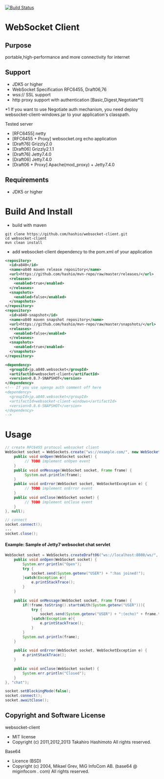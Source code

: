 [![Build Status](https://travis-ci.org/hashio/websocket-client.png)](https://travis-ci.org/hashio/websocket-client)

WebSocket Client
=================

Purpose
-------
portable,high-performance and more connectivity for internet

Support
-------

- JDK5 or higher
- WebSocket Specification RFC6455, Draft06,76
- wss:// SSL support
- http proxy support with authentication [Basic,Digest,Negotiate*1]

*1 If you want to use Negotiate auth mechanism, you need deploy websocket-client-windows.jar to your application's classpath.

Tested server

- [RFC6455] netty
- [RFC6455 + Proxy] websocket.org echo application
- [Draft76] Grizzly2.0
- [Draft06] Grizzly2.1.1
- [Draft76] Jetty7.4.0
- [Draft06] Jetty7.4.0
- [Draft06 + Proxy] Apache(mod_proxy) + Jetty7.4.0


Requirements
-----------
- JDK5 or higher

Build And Install
=================

+ build with maven

```shell
git clone https://github.com/hashio/websocket-client.git
cd websocket-client
mvn clean install
```

+ add websocket-client dependency to the pom.xml of your application

```xml
<repository>
  <id>a840</id>
  <name>a840 maven release repository</name>
  <url>https://github.com/hashio/mvn-repo/raw/master/releases/</url>
  <releases>
    <enabled>true</enabled>
  </releases>
  <snapshots>
    <enabled>false</enabled>
  </snapshots>
</repository>
<repository>
  <id>a840-snapshot</id>
  <name>a840 maven snapshot repository</name>
  <url>https://github.com/hashio/mvn-repo/raw/master/snapshots/</url>
  <releases>
    <enabled>false</enabled>
  </releases>
  <snapshots>
    <enabled>true</enabled>
  </snapshots>
</repository>

<dependency>
  <groupId>jp.a840.websocket</groupId>
  <artifactId>websocket-client</artifactId>
  <version>0.8.7-SNAPSHOT</version>
</dependency>
<!-- If you use spengo auth comment off here
<dependency>
  <groupId>jp.a840.websocket</groupId>
  <artifactId>websocket-client-windows</artifactId>
  <version>0.8.6-SNAPSHOT</version>
</dependency>
-->
```

Usage
=====

```java
// create RFC6455 protocol websocket client
WebSocket socket = WebSockets.create("ws://example.com/", new WebSocketHandler() {
    public void onOpen(WebSocket socket) {
         // TODO implement onOpen event
    }
    public void onMessage(WebSocket socket, Frame frame) {
         System.out.println(frame);
    }
    public void onError(WebSocket socket, WebSocketException e) {
         // TODO implement onError event
    }
    public void onClose(WebSocket socket) {
         // TODO implement onClose event
    }
}, null);

// connect
socket.connect();
...
socket.close();
```

#### Example: Sample of Jetty7 websocket chat servlet

```java
WebSocket socket = WebSockets.createDraft06("ws://localhost:8080/ws/", new WebSocketHandler() {
    public void onOpen(WebSocket socket) {
        System.err.println("Open");
        try {
            socket.send(System.getenv("USER") + ":has joined!");
        }catch(Exception e){
            e.printStackTrace();
        }
    }
        
    public void onMessage(WebSocket socket, Frame frame) {
        if(!frame.toString().startsWith(System.getenv("USER"))){
            try {
                socket.send(System.getenv("USER") + ":(echo)" + frame.toString());
            }catch(Exception e){
                e.printStackTrace();
            }
        }
        System.out.println(frame);
    }
        
    public void onError(WebSocket socket, WebSocketException e) {
        e.printStackTrace();
    }
        
    public void onClose(WebSocket socket) {
        System.err.println("Closed");
    }
}, "chat");

socket.setBlockingMode(false);
socket.connect();
socket.awaitClose();
```

Copyright and Software License
------------------------------
websocket-client
- MIT license
- Copyright (c) 2011,2012,2013 Takahiro Hashimoto All rights reserved.

Base64
- Licence (BSD)
- Copyright (c) 2004, Mikael Grev, MiG InfoCom AB. (base64 @ miginfocom . com) All rights reserved.



